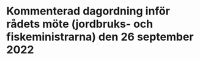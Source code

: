 # Kommenterad dagordning inför rådets möte (jordbruks- och fiskeministrarna) den 26 september 2022


